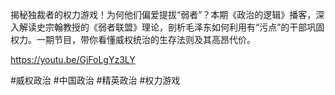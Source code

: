 揭秘独裁者的权力游戏！为何他们偏爱提拔“弱者”？本期《政治的逻辑》播客，深入解读史宗翰教授的《弱者联盟》理论，剖析毛泽东如何利用有“污点”的干部巩固权力。一期节目，带你看懂威权统治的生存法则及其高昂代价。

https://youtu.be/GjFoLgYz3LY

#威权政治 #中国政治 #精英政治 #权力游戏